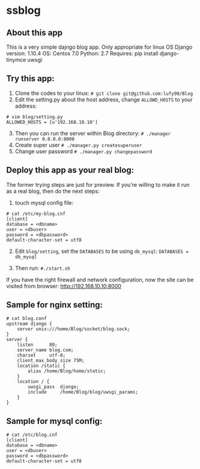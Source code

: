 # ssblog

## About this app
This is a very simple dajngo blog app.
Only appropriate for linux OS
Django version: 1.10.4 
OS: Centos 7.0
Python: 2.7 
Requires:
pip install django-tinymce uwsgi


## Try this app:
1. Clone the codes to your linux:
```# git clone git@github.com:lufy90/Blog```
2. Edit the setting.py about the host address, change ```ALLOWD_HOSTS``` to your
address:
```
# vim blog/setting.py
ALLOWED_HOSTS = [u'192.168.10.10']
```
3. Then you can run the server within Blog directory:
```# ./manager runserver 0.0.0.0:8000```
4. Create super user
```# ./manager.py createsuperuser ```
5. Change user password
```# ./manager.py changepassword ```

## Deploy this app as your real blog:
The former trying steps are just for preview. If you're
 willing to make it run as a real blog, then do the next steps:
1. touch mysql config file:
```
# cat /etc/my-blog.cnf
[client]
database = <dbname>
user = <dbuser>
password = <dbpassword>
default-character-set = utf8
```
2. Edit ```blog/setting```, set the ```DATABASES``` to be using ```db_mysql```: 
```DATABASES = db_mysql```

3. Then run:
```#./start.sh```

If you have the right firewall and network configuration, now the site can be 
visited from browser:
http://192.168.10.10:8000

## Sample for nginx setting:
```
# cat blog.conf
upstream django {
    server unix:///home/Blog/socket/blog.sock;
}
server {
    listen      80;
    server_name blog.com;
    charset     utf-8;
    client_max_body_size 75M;
    location /static {
        alias /home/Blog/home/static;
    }
    location / {
        uwsgi_pass  django;
        include     /home/Blog/blog/uwsgi_params;
    }
}
```
## Sample for mysql config:
```
# cat /etc/blog.cnf
[client]
database = <dbname>
user = <dbuser>
password = <dbpassword>
default-character-set = utf8
```
